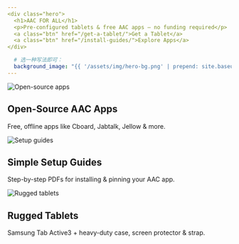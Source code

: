 ```yaml
---
<div class="hero">
  <h1>AAC FOR ALL</h1>
  <p>Pre-configured tablets & free AAC apps — no funding required</p>
  <a class="btn" href="/get-a-tablet/">Get a Tablet</a>
  <a class="btn" href="/install-guides/">Explore Apps</a>
</div>

  # 选一种写法即可：
  background_image: "{{ '/assets/img/hero-bg.png' | prepend: site.baseurl }}"
---
```


<div class="container">

  <section class="features">
    <div class="feature">
      <img src="{{ '/assets/img/aac-1.jpeg' | prepend: site.baseurl }}" alt="Open-source apps">
      <h2>Open-Source AAC Apps</h2>
      <p>Free, offline apps like Cboard, Jabtalk, Jellow & more.</p>
    </div>
    <div class="feature">
      <img src="{{ '/assets/img/aac-2.jpeg' | prepend: site.baseurl }}" alt="Setup guides">
      <h2>Simple Setup Guides</h2>
      <p>Step-by-step PDFs for installing & pinning your AAC app.</p>
    </div>
    <div class="feature">
      <img src="{{ '/assets/img/aac-3.jpeg' | prepend: site.baseurl }}" alt="Rugged tablets">
      <h2>Rugged Tablets</h2>
      <p>Samsung Tab Active3 + heavy-duty case, screen protector & strap.</p>
    </div>
  </section>

</div>
